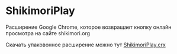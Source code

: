# ShikimoriPlay
Расширение Google Chrome, которое возвращает кнопку онлайн просмотра на сайте shikimori.org

Скачать упаковонное расширение можно тут [ShikimoriPlay.crx](../blob/master/ShikimoriPlay.crx)